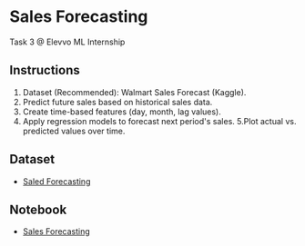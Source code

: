 # Sales Forecasting
Task 3 @ Elevvo ML Internship

## Instructions
1. Dataset (Recommended): Walmart Sales Forecast (Kaggle).
2. Predict future sales based on historical sales data.
3. Create time-based features (day, month, lag values).
4. Apply regression models to forecast next period's sales.
5.Plot actual vs. predicted values over time.

## Dataset
- [Saled Forecasting](https://www.kaggle.com/datasets/aslanahmedov/walmart-sales-forecast)

## Notebook
- [Sales Forecasting]()

